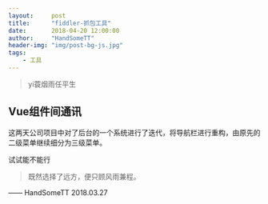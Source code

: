 ```yaml
---
layout:     post
title:      "fiddler-抓包工具"
date:       2018-04-20 12:00:00
author:     "HandSomeTT"
header-img: "img/post-bg-js.jpg"
tags:
    - 工具
---
```



>yi蓑烟雨任平生

## Vue组件间通讯

这两天公司项目中对了后台的一个系统进行了迭代，将导航栏进行重构，由原先的二级菜单继续细分为三级菜单。

试试能不能行






>既然选择了远方，便只顾风雨兼程。

—— HandSomeTT 2018.03.27
